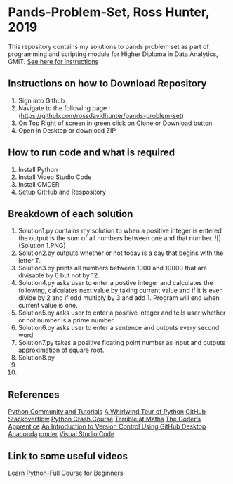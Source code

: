 # Pands-Problem-Set, Ross Hunter, 2019

This repository contains my solutions to pands problem set as part of programming and scripting module for Higher Diploma in Data Analytics, GMIT.
[See here for instructions](https://github.com/ianmcloughlin/problems-pands-2019/raw/master/problems.pdf)


## Instructions on how to Download Repository

1. Sign into Github
2. Navigate to the following page :(https://github.com/rossdavidhunter/pands-problem-set)
3. On Top Right of screen in green click on Clone or Download button
4. Open in Desktop or download ZIP


## How to run code and what is required

1. Install Python 
2. Install Video Studio Code
3. Install CMDER
4. Setup GitHub and Respository


## Breakdown of each solution

1. Solution1.py contains my solution to when a positive integer is entered the output is the sum of all numbers between one and       that number.
![](Solution 1.PNG)
2. Solution2.py outputs whether or not today is a day that begins with the letter T.
3. Solution3.py prints all numbers between 1000 and 10000 that are divisable by 6 but not by 12.
4. Solution4.py asks user to enter a postive integer and calculates the following, calculates next value by taking current value      and if it is even divide by 2 and if odd multiply by 3 and add 1. Program will end when current value is one.
5. Solution5.py asks user to enter a positive integer and tells user whether or not number is a prime number.
6. Solution6.py asks user to enter a sentence and outputs every second word
7. Solution7.py takes a positive floating point number as input and outputs approximation of square root.
8. Solution8.py 
9.
10.



## References

[Python Community and Tutorials](https://www.python.org/)
[A Whirlwind Tour of Python](https://www.oreilly.com/programming/free/files/a-whirlwind-tour-of-python.pdf) 
[GitHub](https://github.com/)
[Stackoverflow](https://stackoverflow.com/)
[Python Crash Course](http://ehmatthes.github.io/pcc/index.html)
[Terrible at Maths](https://terribleatmaths.wordpress.com/)
[The Coder’s Apprentice](http://spronck.net/pythonbook/pythonbook.pdf)
[An Introduction to Version Control Using GitHub Desktop](https://programminghistorian.org/en/lessons/getting-started-with-github-desktop)
[Anaconda](https://www.anaconda.com/)
[cmder](http://cmder.net/)
[Visual Studio Code](https://code.visualstudio.com/)



## Link to some useful videos

[Learn Python-Full Course for Beginners](https://www.youtube.com/watch?v=rfscVS0vtbw)
